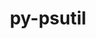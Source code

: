 ---
title: "py-psutil"
layout: cache
categories: [package, develop-2023-06-04]
meta: {"versions": ["5.9.4"], "compilers": ["gcc@=11.1.0", "gcc@=11.3.0", "gcc@=7.3.1", "gcc@=7.5.0", "oneapi@=2023.0.0"], "oss": ["amzn2", "ubuntu18.04", "ubuntu20.04", "ubuntu22.04"], "platforms": ["linux"], "targets": ["aarch64", "neoverse_n1", "ppc64le", "x86_64", "x86_64_v3"], "stacks": ["aws-isc", "aws-isc-aarch64", "data-vis-sdk", "e4s", "e4s-oneapi", "e4s-power", "ml-linux-x86_64-cpu", "ml-linux-x86_64-cuda", "ml-linux-x86_64-rocm", "radiuss", "root"], "num_specs": 16, "num_specs_by_stack": {"aws-isc-aarch64": 2, "root": 16, "aws-isc": 1, "e4s-power": 3, "radiuss": 1, "e4s-oneapi": 1, "data-vis-sdk": 4, "e4s": 3, "ml-linux-x86_64-rocm": 1, "ml-linux-x86_64-cpu": 1, "ml-linux-x86_64-cuda": 1}}
spec_details: [{"hash": "fxsfng6ofbqehrfm3xyyazitxpiwious", "compiler": "gcc@=7.3.1", "versions": ["5.9.4"], "os": "amzn2", "platform": "linux", "target": "aarch64", "variants": ["build_system=python_pip"], "stacks": ["aws-isc-aarch64", "root"], "size": "-", "tarball": "https://binaries.spack.io/develop-2023-06-04/build_cache/linux-amzn2-aarch64/gcc-7.3.1/py-psutil-5.9.4/linux-amzn2-aarch64-gcc-7.3.1-py-psutil-5.9.4-fxsfng6ofbqehrfm3xyyazitxpiwious.spack"}, {"hash": "z6nhtioigri3ekngxcsnoaltloqa3e7m", "compiler": "gcc@=7.3.1", "versions": ["5.9.4"], "os": "amzn2", "platform": "linux", "target": "neoverse_n1", "variants": ["build_system=python_pip"], "stacks": ["aws-isc-aarch64", "root"], "size": "-", "tarball": "https://binaries.spack.io/develop-2023-06-04/build_cache/linux-amzn2-neoverse_n1/gcc-7.3.1/py-psutil-5.9.4/linux-amzn2-neoverse_n1-gcc-7.3.1-py-psutil-5.9.4-z6nhtioigri3ekngxcsnoaltloqa3e7m.spack"}, {"hash": "e5y5uow7fbca6j2doh326bqef7lacvw2", "compiler": "gcc@=7.3.1", "versions": ["5.9.4"], "os": "amzn2", "platform": "linux", "target": "x86_64_v3", "variants": ["build_system=python_pip"], "stacks": ["aws-isc", "root"], "size": "-", "tarball": "https://binaries.spack.io/develop-2023-06-04/build_cache/linux-amzn2-x86_64_v3/gcc-7.3.1/py-psutil-5.9.4/linux-amzn2-x86_64_v3-gcc-7.3.1-py-psutil-5.9.4-e5y5uow7fbca6j2doh326bqef7lacvw2.spack"}, {"hash": "tifslnrbhnpxexuzmz2kh57vnvt77w5y", "compiler": "gcc@=11.1.0", "versions": ["5.9.4"], "os": "ubuntu20.04", "platform": "linux", "target": "ppc64le", "variants": ["build_system=python_pip"], "stacks": ["root", "e4s-power"], "size": "-", "tarball": "https://binaries.spack.io/develop-2023-06-04/build_cache/linux-ubuntu20.04-ppc64le/gcc-11.1.0/py-psutil-5.9.4/linux-ubuntu20.04-ppc64le-gcc-11.1.0-py-psutil-5.9.4-tifslnrbhnpxexuzmz2kh57vnvt77w5y.spack"}, {"hash": "pqzptwdujcrejd3zaqtucg3hz64xghtn", "compiler": "gcc@=7.5.0", "versions": ["5.9.4"], "os": "ubuntu18.04", "platform": "linux", "target": "x86_64_v3", "variants": ["build_system=python_pip"], "stacks": ["root", "radiuss"], "size": "-", "tarball": "https://binaries.spack.io/develop-2023-06-04/build_cache/linux-ubuntu18.04-x86_64_v3/gcc-7.5.0/py-psutil-5.9.4/linux-ubuntu18.04-x86_64_v3-gcc-7.5.0-py-psutil-5.9.4-pqzptwdujcrejd3zaqtucg3hz64xghtn.spack"}, {"hash": "bq47itpsdthxuofzx7pvzzadvqyp2ugg", "compiler": "gcc@=11.1.0", "versions": ["5.9.4"], "os": "ubuntu20.04", "platform": "linux", "target": "ppc64le", "variants": ["build_system=python_pip"], "stacks": ["root", "e4s-power"], "size": "-", "tarball": "https://binaries.spack.io/develop-2023-06-04/build_cache/linux-ubuntu20.04-ppc64le/gcc-11.1.0/py-psutil-5.9.4/linux-ubuntu20.04-ppc64le-gcc-11.1.0-py-psutil-5.9.4-bq47itpsdthxuofzx7pvzzadvqyp2ugg.spack"}, {"hash": "hs4fy2hzkten73hdxvqleqr2sydoot3m", "compiler": "gcc@=11.1.0", "versions": ["5.9.4"], "os": "ubuntu20.04", "platform": "linux", "target": "ppc64le", "variants": ["build_system=python_pip"], "stacks": ["root", "e4s-power"], "size": "-", "tarball": "https://binaries.spack.io/develop-2023-06-04/build_cache/linux-ubuntu20.04-ppc64le/gcc-11.1.0/py-psutil-5.9.4/linux-ubuntu20.04-ppc64le-gcc-11.1.0-py-psutil-5.9.4-hs4fy2hzkten73hdxvqleqr2sydoot3m.spack"}, {"hash": "sc4bcoklydkfw2up77uy552bsy6y37a4", "compiler": "oneapi@=2023.0.0", "versions": ["5.9.4"], "os": "ubuntu20.04", "platform": "linux", "target": "x86_64", "variants": ["build_system=python_pip"], "stacks": ["root", "e4s-oneapi"], "size": "-", "tarball": "https://binaries.spack.io/develop-2023-06-04/build_cache/linux-ubuntu20.04-x86_64/oneapi-2023.0.0/py-psutil-5.9.4/linux-ubuntu20.04-x86_64-oneapi-2023.0.0-py-psutil-5.9.4-sc4bcoklydkfw2up77uy552bsy6y37a4.spack"}, {"hash": "zak4u532ctpn5rtacocmnrhavltq7yxi", "compiler": "gcc@=11.1.0", "versions": ["5.9.4"], "os": "ubuntu20.04", "platform": "linux", "target": "x86_64_v3", "variants": ["build_system=python_pip"], "stacks": ["root", "data-vis-sdk"], "size": "-", "tarball": "https://binaries.spack.io/develop-2023-06-04/build_cache/linux-ubuntu20.04-x86_64_v3/gcc-11.1.0/py-psutil-5.9.4/linux-ubuntu20.04-x86_64_v3-gcc-11.1.0-py-psutil-5.9.4-zak4u532ctpn5rtacocmnrhavltq7yxi.spack"}, {"hash": "dtn5ribld6ppeplqb5a3n42ghltrpe5j", "compiler": "gcc@=11.1.0", "versions": ["5.9.4"], "os": "ubuntu20.04", "platform": "linux", "target": "x86_64_v3", "variants": ["build_system=python_pip"], "stacks": ["root", "data-vis-sdk"], "size": "-", "tarball": "https://binaries.spack.io/develop-2023-06-04/build_cache/linux-ubuntu20.04-x86_64_v3/gcc-11.1.0/py-psutil-5.9.4/linux-ubuntu20.04-x86_64_v3-gcc-11.1.0-py-psutil-5.9.4-dtn5ribld6ppeplqb5a3n42ghltrpe5j.spack"}, {"hash": "22deqd2m3hvpg3oe3wgmvt75e73o23jb", "compiler": "gcc@=11.1.0", "versions": ["5.9.4"], "os": "ubuntu20.04", "platform": "linux", "target": "x86_64_v3", "variants": ["build_system=python_pip"], "stacks": ["root", "data-vis-sdk"], "size": "-", "tarball": "https://binaries.spack.io/develop-2023-06-04/build_cache/linux-ubuntu20.04-x86_64_v3/gcc-11.1.0/py-psutil-5.9.4/linux-ubuntu20.04-x86_64_v3-gcc-11.1.0-py-psutil-5.9.4-22deqd2m3hvpg3oe3wgmvt75e73o23jb.spack"}, {"hash": "xtdpd3zxnxslk776l37biwzhfwqim7me", "compiler": "gcc@=11.1.0", "versions": ["5.9.4"], "os": "ubuntu20.04", "platform": "linux", "target": "x86_64_v3", "variants": ["build_system=python_pip"], "stacks": ["e4s", "root"], "size": "-", "tarball": "https://binaries.spack.io/develop-2023-06-04/build_cache/linux-ubuntu20.04-x86_64_v3/gcc-11.1.0/py-psutil-5.9.4/linux-ubuntu20.04-x86_64_v3-gcc-11.1.0-py-psutil-5.9.4-xtdpd3zxnxslk776l37biwzhfwqim7me.spack"}, {"hash": "bk7ems4f6c2ls727tm3batfqyewgoyg4", "compiler": "gcc@=11.1.0", "versions": ["5.9.4"], "os": "ubuntu20.04", "platform": "linux", "target": "x86_64_v3", "variants": ["build_system=python_pip"], "stacks": ["root", "data-vis-sdk"], "size": "-", "tarball": "https://binaries.spack.io/develop-2023-06-04/build_cache/linux-ubuntu20.04-x86_64_v3/gcc-11.1.0/py-psutil-5.9.4/linux-ubuntu20.04-x86_64_v3-gcc-11.1.0-py-psutil-5.9.4-bk7ems4f6c2ls727tm3batfqyewgoyg4.spack"}, {"hash": "4gprwp7xc236mrws6jscziexjvkly47z", "compiler": "gcc@=11.1.0", "versions": ["5.9.4"], "os": "ubuntu20.04", "platform": "linux", "target": "x86_64_v3", "variants": ["build_system=python_pip"], "stacks": ["e4s", "root"], "size": "-", "tarball": "https://binaries.spack.io/develop-2023-06-04/build_cache/linux-ubuntu20.04-x86_64_v3/gcc-11.1.0/py-psutil-5.9.4/linux-ubuntu20.04-x86_64_v3-gcc-11.1.0-py-psutil-5.9.4-4gprwp7xc236mrws6jscziexjvkly47z.spack"}, {"hash": "c6h523fmwqbxtagogm7v34uf5fwg64ww", "compiler": "gcc@=11.1.0", "versions": ["5.9.4"], "os": "ubuntu20.04", "platform": "linux", "target": "x86_64_v3", "variants": ["build_system=python_pip"], "stacks": ["e4s", "root"], "size": "-", "tarball": "https://binaries.spack.io/develop-2023-06-04/build_cache/linux-ubuntu20.04-x86_64_v3/gcc-11.1.0/py-psutil-5.9.4/linux-ubuntu20.04-x86_64_v3-gcc-11.1.0-py-psutil-5.9.4-c6h523fmwqbxtagogm7v34uf5fwg64ww.spack"}, {"hash": "6adqt2h4hgz6aaxelnhrlq74ore4e7zy", "compiler": "gcc@=11.3.0", "versions": ["5.9.4"], "os": "ubuntu22.04", "platform": "linux", "target": "x86_64_v3", "variants": ["build_system=python_pip"], "stacks": ["ml-linux-x86_64-rocm", "root", "ml-linux-x86_64-cpu", "ml-linux-x86_64-cuda"], "size": "-", "tarball": "https://binaries.spack.io/develop-2023-06-04/build_cache/linux-ubuntu22.04-x86_64_v3/gcc-11.3.0/py-psutil-5.9.4/linux-ubuntu22.04-x86_64_v3-gcc-11.3.0-py-psutil-5.9.4-6adqt2h4hgz6aaxelnhrlq74ore4e7zy.spack"}]
---